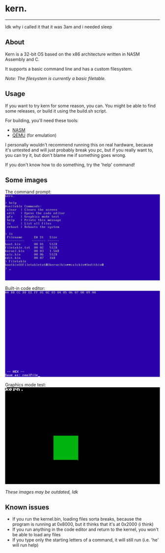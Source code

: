 # kern.
---

Idk why i called it that it was 3am and i needed sleep

## About
Kern is a 32-bit OS based on the x86 architecture written in NASM Assembly and C. 

It supports a basic command line and has a custom filesystem.

_Note: The filesystem is currently a basic filetable._

## Usage
If you want to try kern for some reason, you can.
You might be able to find some releases, or build it using the build.sh script.

For building, you'll need these tools:
- [NASM](https://www.nasm.us/)
- [QEMU](https://www.qemu.org/) (for emulation)

I personally wouldn't recommend running this on real hardware, because it's untested and will just probably break you pc, but if you really want to, you can try it, but don't blame me if something goes wrong.

If you don't know how to do something, try the 'help' command!

## Some images

The command prompt: \
![CLI image](other/example.png)

Built-in code editor: \
![Code Editor](other/editor.png)

Graphics mode test: \
![Graphics Test](other/graphics.png)

_These images may be outdated, Idk_

## Known issues
- If you run the kernel.bin, loading files sorta breaks, because the program is running at 0x8000, but it thinks that it's at 0x2000 (i think)
- If you run anything in the code editor and return to the kernel, you won't be able to load any files
- If you type only the starting letters of a command, it will still run (i.e. 'he' will run help)
